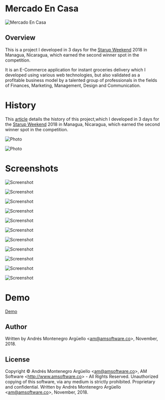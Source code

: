 # Mercado En Casa

![Mercado En Casa](./img/logo.png "Mercado En Casa")

## Overview
This is a project I developed in 3 days for the [Starup Weekend](https://startupweekend.org) 2018 in Managua, Nicaragua, which earned the second winner spot in the competition.

It is an E-Commerce application for instant groceries delivery which I developed using various web technologies, but also validated as a profitable business model by a talented group of professionals in the fields of Finances, Marketing, Management, Design and Communication.

# History
This [article](https://niu.com.ni/del-miedo-al-exito-asi-me-converti-en-tres-dias-en-un-emprendedor/?fbclid=IwAR14dk0fntizxGGWCYuAiWctV41Uyi9Ab-TqQLxK92VsivF91LwCZoMdf64) details the history of this project,which I developed in 3 days for the [Starup Weekend](https://startupweekend.org) 2018 in Managua, Nicaragua, which earned the second winner spot in the competition.

![Photo](./img/photos/01.jpg "Photo")

![Photo](./img/photos/02.jpeg "Photo")

# Screenshots

![Screenshot](./img/ss/01.png "Screenshot")

![Screenshot](./img/ss/02.png "Screenshot")

![Screenshot](./img/ss/03.png "Screenshot")

![Screenshot](./img/ss/04.png "Screenshot")

![Screenshot](./img/ss/05.png "Screenshot")

![Screenshot](./img/ss/06.png "Screenshot")

![Screenshot](./img/ss/07.png "Screenshot")

![Screenshot](./img/ss/08.png "Screenshot")

![Screenshot](./img/ss/09.png "Screenshot")

![Screenshot](./img/ss/10.png "Screenshot")

![Screenshot](./img/ss/11.png "Screenshot")

# Demo

[Demo](https://www.loom.com/share/7f1b81cbabfa49f78092d3f03012ea00?fbclid=IwAR2I-7bEe6kEkvPyGQvABuHtKcDaehuPdu2iHB6bbsDbQMEH_91mnu14UX4)

## Author
Written by Andrés Montenegro Argüello <<am@amsoftware.co>>, November, 2018.

## License
Copyright © Andrés Montenegro Argüello <<am@amsoftware.co>>, AM Software <<http://www.amsoftware.co>> - All Rights Reserved.
Unauthorized copying of this software, via any medium is strictly prohibited.
Proprietary and confidential.
Written by Andrés Montenegro Argüello <<am@amsoftware.co>>, November, 2018.
